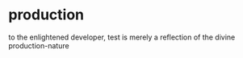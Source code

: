 production
==========

to the enlightened developer, test is merely a reflection of the divine production-nature
